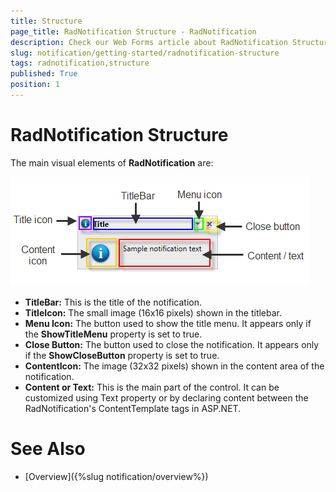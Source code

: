 ```yaml
---
title: Structure
page_title: RadNotification Structure - RadNotification
description: Check our Web Forms article about RadNotification Structure.
slug: notification/getting-started/radnotification-structure
tags: radnotification,structure
published: True
position: 1
---
```


# RadNotification Structure

The main visual elements of **RadNotification** are:
 
![structure](images/radnotification-structure.png)

* **TitleBar:** This is the title of the notification.
* **TitleIcon:** The small image (16x16 pixels) shown in the titlebar.
* **Menu Icon:** The button used to show the title menu. It appears only if the **ShowTitleMenu** property is set to true.
* **Close Button:** The button used to close the notification. It appears only if the **ShowCloseButton** property is set to true.
* **ContentIcon:** The image (32x32 pixels) shown in the content area of the notification.
* **Content or Text:** This is the main part of the control. It can be customized using Text property or by declaring content between the RadNotification's ContentTemplate tags in ASP.NET.

# See Also

 * [Overview]({%slug notification/overview%})
